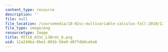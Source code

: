 ```yaml
---
content_type: resource
description: ''
file: null
file_location: /coursemedia/18-02sc-multivariable-calculus-fall-2010/12a244ba0be1801b56e0d8ffdb0ce6a8_MIT18_02SC_L3Brds_6.png
file_type: image/png
resourcetype: Image
title: MIT18_02SC_L3Brds_6.png
uid: 12a244ba-0be1-801b-56e0-d8ffdb0ce6a8
---
```

